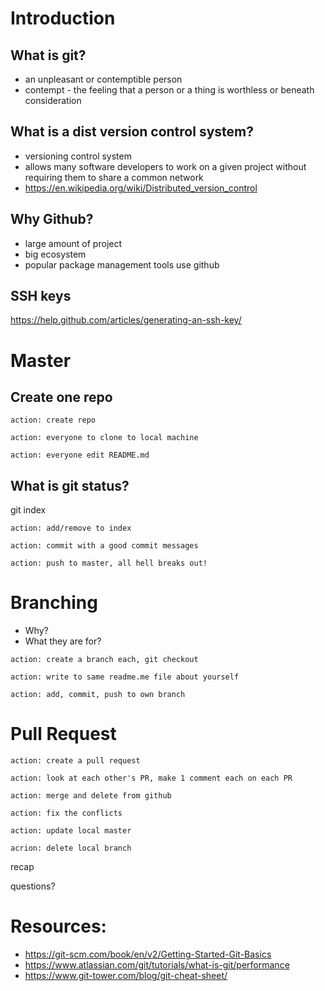 # Introduction

## What is git?
- an unpleasant or contemptible person
- contempt - the feeling that a person or a thing is worthless or beneath consideration

## What is a dist version control system?
- versioning control system
- allows many software developers to work on a given project without requiring them to share a common network
- https://en.wikipedia.org/wiki/Distributed_version_control

## Why Github?
- large amount of project
- big ecosystem 
- popular package management tools use github

## SSH keys
https://help.github.com/articles/generating-an-ssh-key/

# Master
## Create one repo
`action: create repo`

`action: everyone to clone to local machine`

`action: everyone edit README.md`

## What is git status?
git index

`action: add/remove to index`

`action: commit with a good commit messages`

`action: push to master, all hell breaks out!`

# Branching
* Why? 
* What they are for?

`action: create a branch each, git checkout`

`action: write to same readme.me file about yourself`

`action: add, commit, push to own branch`

# Pull Request

`action: create a pull request`

`action: look at each other's PR, make 1 comment each on each PR`

`action: merge and delete from github`

`action: fix the conflicts`

`action: update local master`

`acrion: delete local branch`

recap

questions?


# Resources:
* https://git-scm.com/book/en/v2/Getting-Started-Git-Basics
* https://www.atlassian.com/git/tutorials/what-is-git/performance
* https://www.git-tower.com/blog/git-cheat-sheet/


